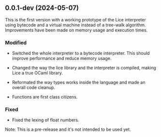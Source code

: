 0.0.1-dev (2024-05-07)
-------------------

This is the first version with a working prototype of the Lice interpreter using bytecode and a virtual machine instead of a tree-walk algorithm. Improvements have been made on memory usage and execution times.

### Modified

- Switched the whole interpreter to a bytecode interpreter. This should
  improve performance and reduce memory usage.

- Changed the way the lice library and the interpreter is compiled, making Lice a true OCaml library.

- Reformated the way types works inside the language and made an overall code cleanup.

- Functions are first class citizens.

### Fixed

- Fixed the lexing of float numbers.

Note: This is a pre-release and it's not intended to be used yet.
